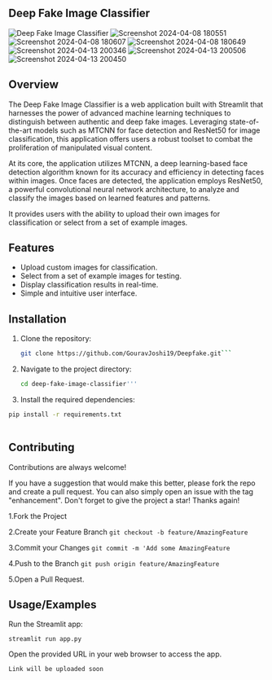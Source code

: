
## Deep Fake Image Classifier

![Deep Fake Image Classifier](https://github.com/GouravJoshi19/Deepfake/assets/131295744/667afd56-6b85-43b3-be08-fab5e7a47fe1)
![Screenshot 2024-04-08 180551](https://github.com/GouravJoshi19/Deepfake/assets/131295744/7a97eb97-dfe6-4449-b6a3-829ca62440b3)  
![Screenshot 2024-04-08 180607](https://github.com/GouravJoshi19/Deepfake/assets/131295744/89322f99-8e29-48cc-86cf-aba215d9c623)
![Screenshot 2024-04-08 180649](https://github.com/GouravJoshi19/Deepfake/assets/131295744/2aa87af5-be19-4677-81bc-1ebc4cf0524c)
![Screenshot 2024-04-13 200346](https://github.com/GouravJoshi19/Deepfake/assets/131295744/e1419640-f384-43fc-879e-b4aa48bd5d0a)
![Screenshot 2024-04-13 200506](https://github.com/GouravJoshi19/Deepfake/assets/131295744/e4d5f805-bd55-49f8-9e03-31679f8f4876)
![Screenshot 2024-04-13 200450](https://github.com/GouravJoshi19/Deepfake/assets/131295744/87cd4638-f98e-422b-bd82-aa2313385eae)


## Overview
The Deep Fake Image Classifier is a web application built with Streamlit that harnesses the power of advanced machine learning techniques to distinguish between authentic and deep fake images. Leveraging state-of-the-art models such as MTCNN for face detection and ResNet50 for image classification, this application offers users a robust toolset to combat the proliferation of manipulated visual content.

At its core, the application utilizes MTCNN, a deep learning-based face detection algorithm known for its accuracy and efficiency in detecting faces within images. Once faces are detected, the application employs ResNet50, a powerful convolutional neural network architecture, to analyze and classify the images based on learned features and patterns.

 It provides users with the ability to upload their own images for classification or select from a set of example images.

## Features
- Upload custom images for classification.
- Select from a set of example images for testing.
- Display classification results in real-time.
- Simple and intuitive user interface.



## Installation
1. Clone the repository:
   ```sh
   git clone https://github.com/GouravJoshi19/Deepfake.git```
   
2. Navigate to the project directory:
   ```sh 
   cd deep-fake-image-classifier'''

3. Install the required dependencies:
 ```sh 
 pip install -r requirements.txt
  
```


## Contributing

Contributions are always welcome!

If you have a suggestion that would make this better, please fork the repo and create a pull request. You can also simply open an issue with the tag "enhancement". Don't forget to give the project a star! Thanks again!

1.Fork the Project

2.Create your Feature Branch ```git checkout -b feature/AmazingFeature```

3.Commit your Changes ```git commit -m 'Add some AmazingFeature```

4.Push to the Branch ```git push origin feature/AmazingFeature```

5.Open a Pull Request.

## Usage/Examples

Run the Streamlit app:  


```streamlit run app.py```  

Open the provided URL in your web browser to access the app.
```
Link will be uploaded soon

